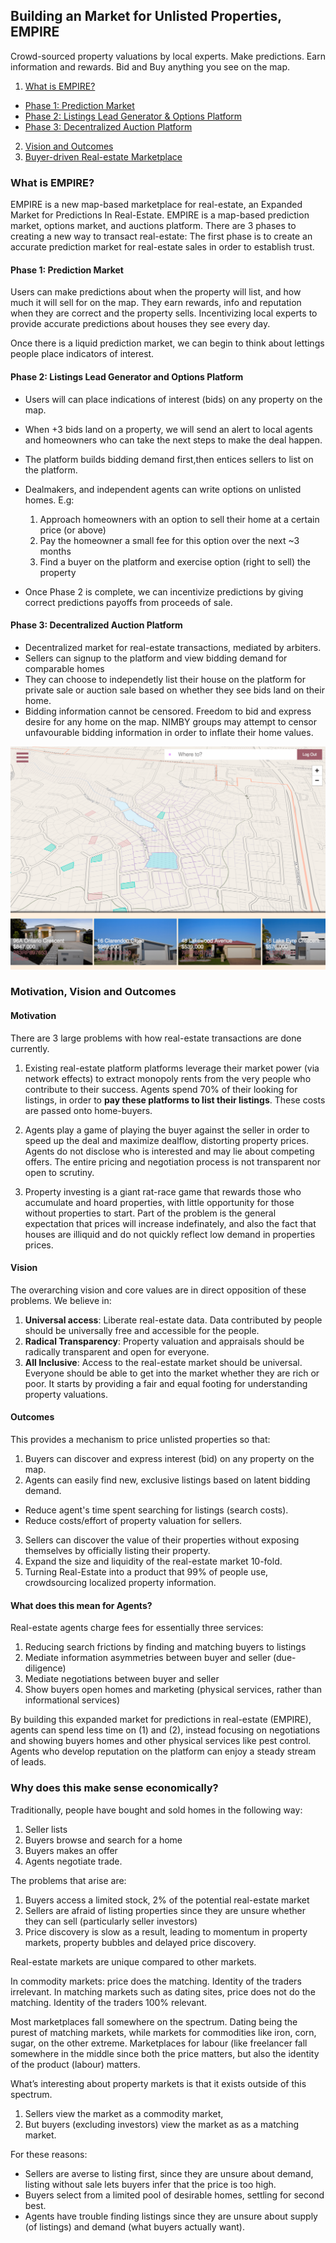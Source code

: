 
## Building an Market for Unlisted Properties, EMPIRE
Crowd-sourced property valuations by local experts.
Make predictions. Earn information and rewards.
Bid and Buy anything you see on the map.

1. [What is EMPIRE?](#what-is-empire)
  - [Phase 1: Prediction Market](#phase-1)
  - [Phase 2: Listings Lead Generator & Options Platform](#phase-2)
  - [Phase 3: Decentralized Auction Platform](#phase-3)
2. [Vision and Outcomes](#vision-outcomes)
3. [Buyer-driven Real-estate Marketplace](#why-buyer-first)


<a name="what-is-empire"></a>
### What is EMPIRE?
EMPIRE is a new map-based marketplace for real-estate, an Expanded Market for Predictions In Real-Estate.
EMPIRE is a map-based prediction market, options market, and auctions platform.
There are 3 phases to creating a new way to transact real-estate:
The first phase is to create an accurate prediction market for real-estate sales in order to establish trust.

<a name="phase-1"></a>
#### Phase 1: Prediction Market
Users can make predictions about when the property will list, and how much it will sell for on the map.
They earn rewards, info and reputation when they are correct and the property sells.
Incentivizing local experts to provide accurate predictions about houses they see every day.

Once there is a liquid prediction market, we can begin to think about lettings people place indicators of interest.

<a name="phase-2"></a>
#### Phase 2: Listings Lead Generator and Options Platform
- Users will can place indications of interest (bids) on any property on the map.
- When +3 bids land on a property, we will send an alert to local agents and homeowners who can take the next steps to make the deal happen.
- The platform builds bidding demand first,then entices sellers to list on the platform.
- Dealmakers, and independent agents can write options on unlisted homes. E.g:
  1. Approach homeowners with an option to sell their home at a certain price (or above)
  2. Pay the homeowner a small fee for this option over the next ~3 months
  3. Find a buyer on the platform and exercise option (right to sell) the property

- Once Phase 2 is complete, we can incentivize predictions by giving correct predictions payoffs from proceeds of sale.

<a name="phase-3"></a>
#### Phase 3: Decentralized Auction Platform
- Decentralized market for real-estate transactions, mediated by arbiters.
- Sellers can signup to the platform and view bidding demand for comparable homes
- They can choose to independetly list their house on the platform for private sale or auction sale based on whether they see bids land on their home.
- Bidding information cannot be censored. Freedom to bid and express desire for any home on the map. NIMBY groups may attempt to censor unfavourable bidding information in order to inflate their home values.



![Map-based prediction market, options market, and auctions platform](./houses/empirehaus-light.png)




<a name="vision-outcomes"></a>
### Motivation, Vision and Outcomes

<a name="motivation"></a>
#### Motivation
There are 3 large problems with how real-estate transactions are done currently.

1) Existing real-estate platform platforms leverage their market power (via network effects) to extract monopoly rents from the very people who contribute to their success. Agents spend 70% of their looking for listings, in order to __pay these platforms to list their listings__. These costs are passed onto home-buyers.

2) Agents play a game of playing the buyer against the seller in order to speed up the deal and maximize dealflow, distorting property prices. Agents do not disclose who is interested and may lie about competing offers. The entire pricing and negotiation process is not transparent nor open to scrutiny.

3) Property investing is a giant rat-race game that rewards those who accumulate and hoard properties, with little opportunity for those without properties to start. Part of the problem is the general expectation that prices will increase indefinately, and also the fact that houses are illiquid and do not quickly reflect low demand in properties prices.


#### Vision
The overarching vision and core values are in direct opposition of these problems. We believe in:
1. __Universal access__: Liberate real-estate data. Data contributed by people should be universally free and accessible for the people.
2.  __Radical Transparency__: Property valuation and appraisals should be radically transparent and open for everyone.
3. __All Inclusive__: Access to the real-estate market should be universal. Everyone should be able to get into the market whether they are rich or poor. It starts by providing a fair and equal footing for understanding property valuations.

#### Outcomes
<a name="outcomes"></a>
This provides a mechanism to price unlisted properties so that:
1. Buyers can discover and express interest (bid) on any property on the map.
2. Agents can easily find new, exclusive listings based on latent bidding demand.
  - Reduce agent's time spent searching for listings (search costs).
  - Reduce costs/effort of property valuation for sellers.
3. Sellers can discover the value of their properties without exposing themselves by officially listing their property.
4. Expand the size and liquidity of the real-estate market 10-fold.
5. Turning Real-Estate into a product that 99% of people use, crowdsourcing localized property information.


#### What does this mean for Agents?
Real-estate agents charge fees for essentially three services:
1. Reducing search frictions by finding and matching buyers to listings
2. Mediate information asymmetries between buyer and seller (due-diligence)
3. Mediate negotiations between buyer and seller
4. Show buyers open homes and marketing (physical services, rather than informational services)

By building this expanded market for predictions in real-estate (EMPIRE), agents can spend less time on (1) and (2), instead focusing
on negotiations and showing buyers homes and other physical services like pest control.
Agents who develop reputation on the platform can enjoy a steady stream of leads.



<a name="why-buyers-first"></a>
### Why does this make sense economically?
Traditionally, people have bought and sold homes in the following way:
1. Seller lists
2. Buyers browse and search for a home
3. Buyers makes an offer
4. Agents negotiate trade.

The problems that arise are:
1. Buyers access a limited stock, 2% of the potential real-estate market
2. Sellers are afraid of listing properties since they are unsure whether they can sell (particularly seller investors)
3. Price discovery is slow as a result, leading to momentum in property markets, property bubbles and delayed price discovery.


Real-estate markets are unique compared to other markets.

In commodity markets: price does the matching. Identity of the traders irrelevant.
In matching markets such as dating sites, price does not do the matching. Identity of the traders 100% relevant.

Most marketplaces fall somewhere on the spectrum.
Dating being the purest of matching markets, while markets for commodities like iron, corn, sugar, on the other extreme.
Marketplaces for labour (like freelancer fall somewhere in the middle since both the price matters, but also the identity of the product (labour) matters.

What’s interesting about property markets is that it exists outside of this spectrum.
1. Sellers view the market as a commodity market,
2. But buyers (excluding investors) view the market as as a matching market.

For these reasons:
- Sellers are averse to listing first, since they are unsure about demand, listing without sale lets buyers infer that the price is too high.
- Buyers select from a limited pool of desirable homes, settling for second best.
- Agents have trouble finding listings since they are unsure about supply (of listings) and demand (what buyers actually want).

